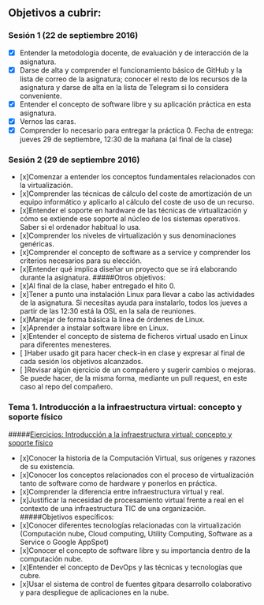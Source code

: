 ## Objetivos a cubrir:

### Sesión 1 (22 de septiembre 2016)
- [x] Entender la metodología docente, de evaluación y de interacción de la asignatura.
- [x] Darse de alta y comprender el funcionamiento básico de GitHub y la lista de correo de la asignatura; conocer el resto de los recursos de la asignatura y darse de alta en la lista de Telegram si lo considera conveniente.
- [x] Entender el concepto de software libre y su aplicación práctica en esta asignatura.
- [x] Vernos las caras.
- [x] Comprender lo necesario para entregar la práctica 0. Fecha de entrega: jueves 29 de septiembre, 12:30 de la mañana (al final de la clase)

### Sesión 2 (29 de septiembre 2016)
- [x]Comenzar a entender los conceptos fundamentales relacionados con la virtualización.
- [x]Comprender las técnicas de cálculo del coste de amortización de un equipo informático y aplicarlo al cálculo del coste de uso de un recurso.
- [x]Entender el soporte en hardware de las técnicas de virtualización y cómo se extiende ese soporte al núcleo de los sistemas operativos. Saber si el ordenador habitual lo usa.
- [x]Comprender los niveles de virtualización y sus denominaciones genéricas.
- [x]Comprender el concepto de software as a service y comprender los criterios necesarios para su elección.
- [x]Entender qué implica diseñar un proyecto que se irá elaborando durante la asignatura.
#####Otros objetivos:
- [x]Al final de la clase, haber entregado el hito 0.
- [x]Tener a punto una instalación Linux para llevar a cabo las actividades de la asignatura. Si necesitas ayuda para instalarlo, todos los jueves a partir de las 12:30 está la OSL en la sala de reuniones.
- [x]Manejar de forma básica la línea de órdenes de Linux.
- [x]Aprender a instalar software libre en Linux.
- [x]Entender el concepto de sistema de ficheros virtual usado en Linux para diferentes menesteres.
- [ ]Haber usado git para hacer check-in en clase y expresar al final de cada sesión los objetivos alcanzados.
- [ ]Revisar algún ejercicio de un compañero y sugerir cambios o mejoras. Se puede hacer, de la misma forma, mediante un pull request, en este caso al repo del compañero.

### Tema 1. Introducción a la infraestructura virtual: concepto y soporte físico
#####[Ejercicios: Introducción a la infraestructura virtual: concepto y soporte físico](https://github.com/josejapch/ejerciciosIV/blob/master/tema1/Tema1.md)
- [x]Conocer la historia de la Computación Virtual, sus orígenes y razones de su existencia.
- [x]Conocer los conceptos relacionados con el proceso de virtualización tanto de software como de hardware y ponerlos en práctica.
- [x]Comprender la diferencia entre infraestructura virtual y real.
- [x]Justificar la necesidad de procesamiento virtual frente a real en el contexto de una infraestructura TIC de una organización.
#####Objetivos específicos:
- [x]Conocer diferentes tecnologías relacionadas con la virtualización (Computación nube, Cloud computing, Utility Computing, Software as a Service o Google AppSpot)
- [x]Conocer el concepto de software libre y su importancia dentro de la computación nube.
- [x]Entender el concepto de DevOps y las técnicas y tecnologías que cubre.
- [x]Usar el sistema de control de fuentes gitpara desarrollo colaborativo y para despliegue de aplicaciones en la nube.
